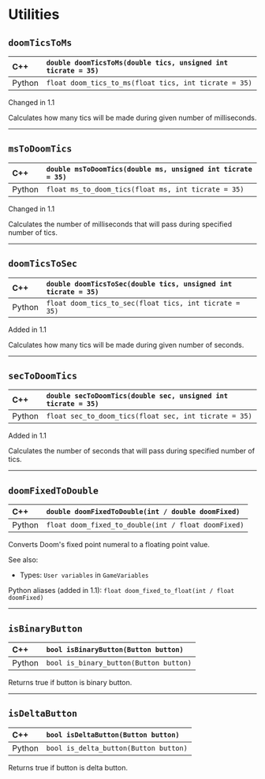 # Utilities


## <a name="doomTicsToMs"></a> `doomTicsToMs`

| C++    | `double doomTicsToMs(double tics, unsigned int ticrate = 35)` |
| :--    | :--                                                           |
| Python | `float doom_tics_to_ms(float tics, int ticrate = 35)`         |

Changed in 1.1

Calculates how many tics will be made during given number of milliseconds.


---
## <a name="msToDoomTics"></a>`msToDoomTics`

| C++    | `double msToDoomTics(double ms, unsigned int ticrate = 35)` |
| :--    | :--                                                         |
| Python | `float ms_to_doom_tics(float ms, int ticrate = 35)`         |

Changed in 1.1

Calculates the number of milliseconds that will pass during specified number of tics.


---
## <a name="doomTicsToSec"></a>`doomTicsToSec`

| C++    | `double doomTicsToSec(double tics, unsigned int ticrate = 35)` |
| :--    | :--                                                            |
| Python | `float doom_tics_to_sec(float tics, int ticrate = 35)`         |

Added in 1.1

Calculates how many tics will be made during given number of seconds.


---
## <a name="secToDoomTics"></a>`secToDoomTics`

| C++    | `double secToDoomTics(double sec, unsigned int ticrate = 35)` |
| :--    | :--                                                           |
| Python | `float sec_to_doom_tics(float sec, int ticrate = 35)`         |

Added in 1.1

Calculates the number of seconds that will pass during specified number of tics.


---
## <a name="doomFixedToDouble"></a>`doomFixedToDouble`

| C++    | `double doomFixedToDouble(int / double doomFixed)`  |
| :--    | :--                                                 |
| Python | `float doom_fixed_to_double(int / float doomFixed)` |

Converts Doom's fixed point numeral to a floating point value.

See also:
- Types: `User variables` in `GameVariables`

Python aliases (added in 1.1):
`float doom_fixed_to_float(int / float doomFixed)`


---
## <a name="isBinaryButton"></a>`isBinaryButton`

| C++    | `bool isBinaryButton(Button button)`    |
| :--    | :--                                     |
| Python | `bool is_binary_button(Button button)`  |

Returns true if button is binary button.


---
## <a name="isDeltaButton"></a>`isDeltaButton`

| C++    | `bool isDeltaButton(Button button)`    |
| :--    | :--                                    |
| Python | `bool is_delta_button(Button button)`  |

Returns true if button is delta button.

